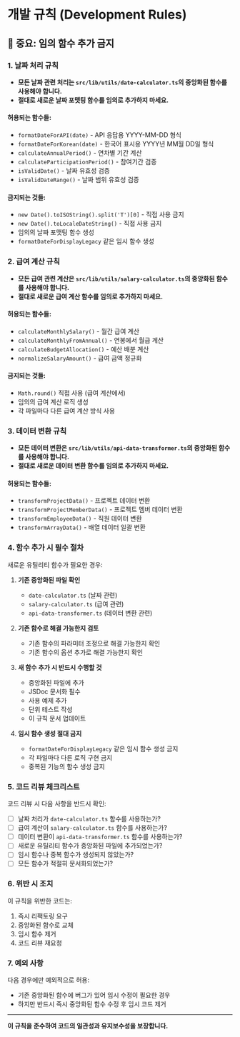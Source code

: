 # 개발 규칙 (Development Rules)

## 🚨 **중요: 임의 함수 추가 금지**

### 1. 날짜 처리 규칙

- **모든 날짜 관련 처리는 `src/lib/utils/date-calculator.ts`의 중앙화된 함수를 사용해야 합니다.**
- **절대로 새로운 날짜 포맷팅 함수를 임의로 추가하지 마세요.**

#### 허용되는 함수들:

- `formatDateForAPI(date)` - API 응답용 YYYY-MM-DD 형식
- `formatDateForKorean(date)` - 한국어 표시용 YYYY년 MM월 DD일 형식
- `calculateAnnualPeriod()` - 연차별 기간 계산
- `calculateParticipationPeriod()` - 참여기간 검증
- `isValidDate()` - 날짜 유효성 검증
- `isValidDateRange()` - 날짜 범위 유효성 검증

#### 금지되는 것들:

- `new Date().toISOString().split('T')[0]` - 직접 사용 금지
- `new Date().toLocaleDateString()` - 직접 사용 금지
- 임의의 날짜 포맷팅 함수 생성
- `formatDateForDisplayLegacy` 같은 임시 함수 생성

### 2. 급여 계산 규칙

- **모든 급여 관련 계산은 `src/lib/utils/salary-calculator.ts`의 중앙화된 함수를 사용해야 합니다.**
- **절대로 새로운 급여 계산 함수를 임의로 추가하지 마세요.**

#### 허용되는 함수들:

- `calculateMonthlySalary()` - 월간 급여 계산
- `calculateMonthlyFromAnnual()` - 연봉에서 월급 계산
- `calculateBudgetAllocation()` - 예산 배분 계산
- `normalizeSalaryAmount()` - 급여 금액 정규화

#### 금지되는 것들:

- `Math.round()` 직접 사용 (급여 계산에서)
- 임의의 급여 계산 로직 생성
- 각 파일마다 다른 급여 계산 방식 사용

### 3. 데이터 변환 규칙

- **모든 데이터 변환은 `src/lib/utils/api-data-transformer.ts`의 중앙화된 함수를 사용해야 합니다.**
- **절대로 새로운 데이터 변환 함수를 임의로 추가하지 마세요.**

#### 허용되는 함수들:

- `transformProjectData()` - 프로젝트 데이터 변환
- `transformProjectMemberData()` - 프로젝트 멤버 데이터 변환
- `transformEmployeeData()` - 직원 데이터 변환
- `transformArrayData()` - 배열 데이터 일괄 변환

### 4. 함수 추가 시 필수 절차

새로운 유틸리티 함수가 필요한 경우:

1. **기존 중앙화된 파일 확인**
   - `date-calculator.ts` (날짜 관련)
   - `salary-calculator.ts` (급여 관련)
   - `api-data-transformer.ts` (데이터 변환 관련)

2. **기존 함수로 해결 가능한지 검토**
   - 기존 함수의 파라미터 조정으로 해결 가능한지 확인
   - 기존 함수의 옵션 추가로 해결 가능한지 확인

3. **새 함수 추가 시 반드시 수행할 것**
   - 중앙화된 파일에 추가
   - JSDoc 문서화 필수
   - 사용 예제 추가
   - 단위 테스트 작성
   - 이 규칙 문서 업데이트

4. **임시 함수 생성 절대 금지**
   - `formatDateForDisplayLegacy` 같은 임시 함수 생성 금지
   - 각 파일마다 다른 로직 구현 금지
   - 중복된 기능의 함수 생성 금지

### 5. 코드 리뷰 체크리스트

코드 리뷰 시 다음 사항을 반드시 확인:

- [ ] 날짜 처리가 `date-calculator.ts` 함수를 사용하는가?
- [ ] 급여 계산이 `salary-calculator.ts` 함수를 사용하는가?
- [ ] 데이터 변환이 `api-data-transformer.ts` 함수를 사용하는가?
- [ ] 새로운 유틸리티 함수가 중앙화된 파일에 추가되었는가?
- [ ] 임시 함수나 중복 함수가 생성되지 않았는가?
- [ ] 모든 함수가 적절히 문서화되었는가?

### 6. 위반 시 조치

이 규칙을 위반한 코드는:

1. 즉시 리팩토링 요구
2. 중앙화된 함수로 교체
3. 임시 함수 제거
4. 코드 리뷰 재요청

### 7. 예외 사항

다음 경우에만 예외적으로 허용:

- 기존 중앙화된 함수에 버그가 있어 임시 수정이 필요한 경우
- 하지만 반드시 즉시 중앙화된 함수 수정 후 임시 코드 제거

---

**이 규칙을 준수하여 코드의 일관성과 유지보수성을 보장합니다.**
